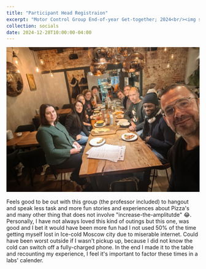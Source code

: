 ```yaml
---
title: "Participant Head Registraion"
excerpt: "Motor Control Group End-of-year Get-together; 2024<br/><img src='/images/socials/lab_outing_dec.jpg'>"
collection: socials
date: 2024-12-28T10:00:00-04:00
---
```

<img src='/images/socials/lab_outing_dec.jpg'> 

Feels good to be out with this group (the professor included) to hangout and speak less task and more fun stories and experiences about Pizza's and many other thing that does not involve "increase-the-amplitutde" 😂. Personally, I have not always loved this kind of outings but this one, was good and I bet it would have been more fun had I not used 50% of the time getting myself lost in Ice-cold Moscow city due to miserable internet. Could have been worst outside if I wasn't pickup up, because I did not know the cold can switch off a fully-charged phone. In the end I made it to the table and recounting my experience, I feel it's important to factor these times in a labs' calender. 